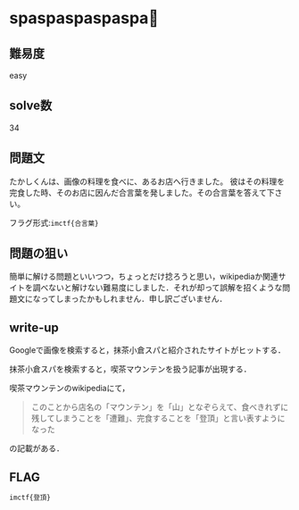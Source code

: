 # spaspaspaspaspa🍝

## 難易度

easy

## solve数

34

## 問題文

たかしくんは、画像の料理を食べに、あるお店へ行きました。
彼はその料理を完食した時、そのお店に因んだ合言葉を発しました。その合言葉を答えて下さい。

フラグ形式:`imctf{合言葉}`

## 問題の狙い

簡単に解ける問題といいつつ，ちょっとだけ捻ろうと思い，wikipediaか関連サイトを調べないと解けない難易度にしました．それが却って誤解を招くような問題文になってしまったかもしれません．申し訳ございません．

## write-up

Googleで画像を検索すると，抹茶小倉スパと紹介されたサイトがヒットする．

抹茶小倉スパを検索すると，喫茶マウンテンを扱う記事が出現する．

喫茶マウンテンのwikipediaにて，

> このことから店名の「マウンテン」を「山」となぞらえて、食べきれずに残してしまうことを「遭難」、完食することを「登頂」と言い表すようになった

の記載がある．

## FLAG

```bash
imctf{登頂}
```
